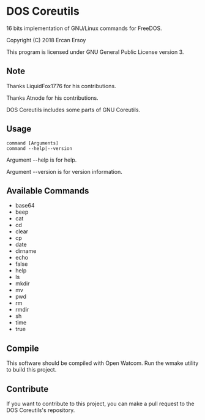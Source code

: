 # DOS Coreutils

16 bits implementation of GNU/Linux commands for FreeDOS.

Copyright (C) 2018 Ercan Ersoy

This program is licensed under GNU General Public License version 3.

## Note

  Thanks LiquidFox1776 for his contributions.
  
  Thanks Atnode for his contributions.
  
  DOS Coreutils includes some parts of GNU Coreutils.

## Usage

    command [Arguments]
    command --help|--version

Argument --help is for help.

Argument --version is for version information.

## Available Commands

  * base64
  * beep
  * cat
  * cd
  * clear
  * cp
  * date
  * dirname
  * echo
  * false
  * help
  * ls
  * mkdir
  * mv
  * pwd
  * rm
  * rmdir
  * sh
  * time
  * true

## Compile

This software should be compiled with Open Watcom. Run the wmake utility to build this project.

## Contribute

If you want to contribute to this project, you can make a pull request to the DOS Coreutils's repository.

